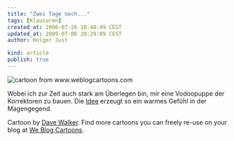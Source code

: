 ```yaml
---
title: "Zwei Tage noch..."
tags: [Klausuren]
created_at: 2006-07-26 18:48:49 CEST
updated_at: 2009-07-06 20:29:09 CEST
author: Holger Just

kind: article
publish: true
---
```


<img alt="cartoon from www.weblogcartoons.com" src="/media/entry/2006/07/26/administration.gif" class="center" />

Wobei ich zur Zeit auch stark am Überlegen bin, mir eine Vodoopuppe der Korrektoren zu bauen. Die [Idee](http://www.rambling-footlights.de/index.php/katrin/more/143/) erzeugt so ein warmes Gefühl in der Magengegend.

Cartoon by [Dave Walker](http://www.cartoonchurch.com/blog/). Find more cartoons you can freely re-use on your blog at [We Blog Cartoons](http://www.weblogcartoons.com/).